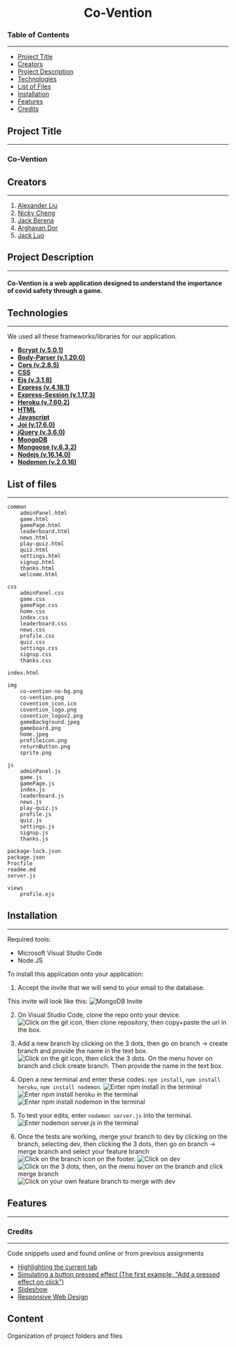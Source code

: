 <h1 align="center">Co-Vention</h1>

### Table of Contents
---
* [Project Title](#project-title)
* [Creators](#creators)
* [Project Description](#project-description)
* [Technologies](#technologies)
* [List of Files](#list-of-files)
* [Installation](#installation)
* [Features](#features)
* [Credits](#credits)

## Project Title
---
<h3>Co-Vention</h3>

## Creators
---
1. [Alexander Liu](https://github.com/A1exander-liU)
2. [Nicky Cheng](https://github.com/RealGoldenGeneral)
3. [Jack Berena](https://github.com/jackberena)
4. [Arghavan Dor](https://github.com/ArghavanDor18)
5. [Jack Luo](https://github.com/LzhJack)

## Project Description
---
<h4>Co-Vention is a web application designed to understand the importance of covid safety through a game.</h4>

## Technologies
---
We used all these frameworks/libraries for our application.
- [**Bcrypt (v.5.0.1)**](https://www.npmjs.com/package/bcrypt)
- [**Body-Parser (v.1.20.0)**](https://www.npmjs.com/package/body-parser)
- [**Cors (v.2.8.5)**](https://www.npmjs.com/package/cors)
- [**CSS**](https://www.w3.org/Style/CSS/Overview.en.html)
- [**Ejs (v.3.1.8)**](https://ejs.co/)
- [**Express (v.4.18.1)**]()
- [**Express-Session (v.1.17.3)**]()
- [**Heroku (v.7.60.2)**](https://www.heroku.com/)
- [**HTML**](https://html.com/)
- [**Javascript**](https://www.javascript.com/)
- [**Joi (v.17.6.0)**](https://joi.dev/)
- [**jQuery (v.3.6.0)**](https://api.jquery.com/)
- [**MongoDB**](https://www.mongodb.com/)
- [**Mongoose (v.6.3.2)**](https://mongoosejs.com/docs/index.html)
- [**Nodejs (v.16.14.0)**](https://nodejs.org/en/)
- [**Nodemon (v.2.0.16)**](https://www.npmjs.com/package/nodemon)

## List of files
---
```
common
    adminPanel.html
    game.html
    gamePage.html
    leaderboard.html
    news.html
    play-quiz.html
    quiz.html
    settings.html
    signup.html
    thanks.html
    welcome.html

css
    adminPanel.css
    game.css
    gamePage.css
    home.css
    index.css
    leaderboard.css
    news.css
    profile.css
    quiz.css
    settings.css
    signup.css
    thanks.css

index.html

img
    co-vention-no-bg.png
    co-vention.png
    covention_icon.ico
    covention_logo.png
    covention_logov2.png
    gameBackground.jpeg
    gameboard.png
    home.jpeg
    profileicon.png
    returnButton.png
    sprite.png

js
    adminPanel.js
    game.js
    gamePage.js
    index.js
    leaderboard.js
    news.js
    play-quiz.js
    profile.js
    quiz.js
    settings.js
    signup.js
    thanks.js

package-lock.json
package.json
Procfile
readme.md
server.js

views
    profile.ejs
```

## Installation
---

Required tools:
- Microsoft Visual Studio Code
- Node.JS

To install this application onto your application:

1. Accept the invite that we will send to your email to the database.

This invite will look like this:
![MongoDB Invite](./img/1.png)

2. On Visual Studio Code, clone the repo onto your device.
![Click on the git icon, then clone repository, then copy+paste the url in the box.](./img/2.png)

3. Add a new branch by clicking on the 3 dots, then go on branch -> create branch and provide the name in the text box.
![Click on the git icon, then click the 3 dots. On the menu hover on branch and click create branch. Then provide the name in the text box.](./img/6.png)

4. Open a new terminal and enter these codes: ```npm install```, ```npm install heroku```, ```npm install nodemon```.
![Enter npm install in the terminal](./img/3.png)
![Enter npm install heroku in the terminal](./img/4.png)
![Enter npm install nodemon in the terminal](./img/5.png)

5. To test your edits, enter ```nodemon server.js``` into the terminal.
![Enter nodemon server.js in the terminal](./img/7.png)

6. Once the tests are working, merge your branch to dev by clicking on the branch, selecting dev, then clicking the 3 dots, then go on branch -> merge branch and select your feature branch
![Click on the branch icon on the footer.](./img/10.png)
![Click on dev](./img/11.png)
![Click on the 3 dots, then, on the menu hover on the branch and click merge branch](./img/8.png)
![Click on your own feature branch to merge with dev](./img/9.png)


## Features
---


### Credits
---
Code snippets used and found online or from previous assignments
* [Highlighting the current tab](https://www.w3schools.com/howto/howto_js_tabs.asp)
* [Simulating a button pressed effect (The first example, "Add a pressed effect on click")](https://www.w3schools.com/howto/howto_css_animate_buttons.asp)
* [Slideshow](https://www.w3schools.com/howto/howto_js_slideshow.asp)
* [Responsive Web Design](https://www.w3schools.com/css/css_rwd_intro.asp)


## Content
Organization of project folders and files